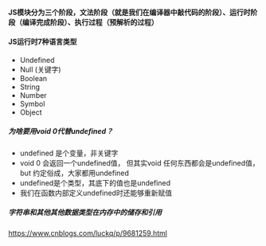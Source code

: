#### JS模块分为三个阶段，文法阶段（就是我们在编译器中敲代码的阶段）、运行时阶段（编译完成阶段）、执行过程（预解析的过程）

#### JS运行时7种语言类型
+ Undefined
+ Null (关键字)
+ Boolean
+ String
+ Number
+ Symbol
+ Object

##### 为啥要用void 0代替undefined？
+ undefined 是个变量，非关键字
+ void 0 会返回一个undefined值， 但其实void 任何东西都会是undefined值，but 约定俗成，大家都用undefined
+ undefined是个类型，其底下的值也是undefined
+ 我们在函数内部定义undefined时还能够重新赋值

##### 字符串和其他其他数据类型在内存中的储存和引用
https://www.cnblogs.com/luckq/p/9681259.html


